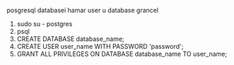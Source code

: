 posgresql databasei hamar user u database grancel 
1. sudo su - postgres
2. psql
3. CREATE DATABASE database_name;
4. CREATE USER user_name WITH PASSWORD 'password';
5. GRANT ALL PRIVILEGES ON DATABASE database_name TO user_name;

